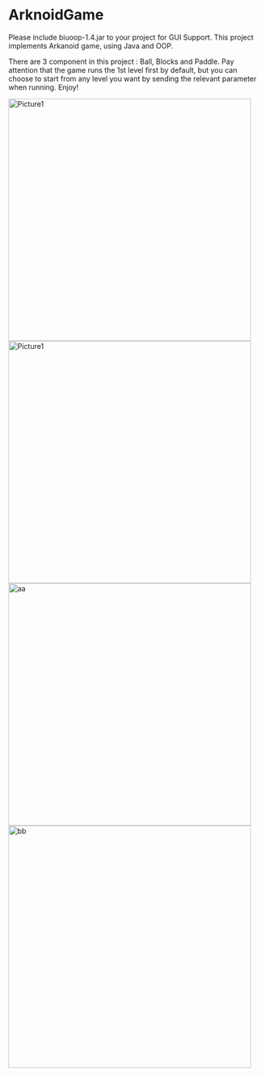 # ArknoidGame
Please include biuoop-1.4.jar to your project for GUI Support.
This project implements Arkanoid game, using Java and OOP.

There are 3 component in this project : Ball, Blocks and Paddle.
Pay attention that the game runs the 1st level first by default,
but you can choose to start from any level you want by sending the relevant parameter when running.
Enjoy!


<img width="480" alt="Picture1" src="https://user-images.githubusercontent.com/80414213/116703244-bb90fe00-a9d2-11eb-9e33-95cef77c54fc.png">
<img width="480" alt="Picture1" src="https://user-images.githubusercontent.com/80414213/116708529-77086100-a9d8-11eb-863d-aa1d3ae21505.png">
<img width="480" alt="aa" src="https://user-images.githubusercontent.com/80414213/116719831-31519580-a9e4-11eb-8417-78e4826f6b79.png">

<img width="480" alt="bb" src="https://user-images.githubusercontent.com/80414213/116720120-842b4d00-a9e4-11eb-873d-f5161779923e.png">
